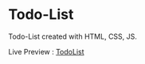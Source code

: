 # Todo-List

Todo-List created with HTML, CSS, JS.

Live Preview : [TodoList](https://mvlprem.github.io/Todo-List/)
